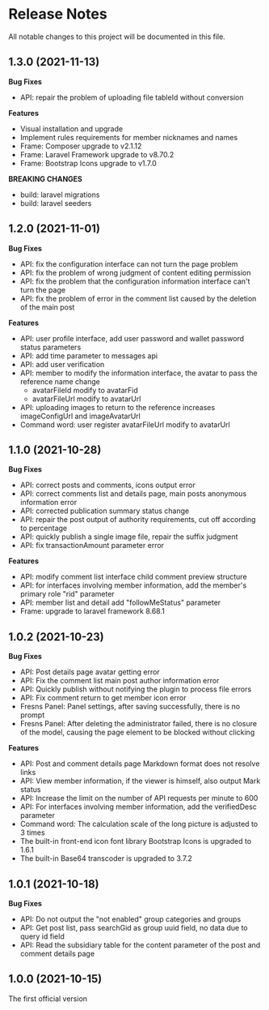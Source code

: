# Release Notes

All notable changes to this project will be documented in this file.

## 1.3.0 (2021-11-13)

**Bug Fixes**

- API: repair the problem of uploading file tableId without conversion

**Features**

- Visual installation and upgrade
- Implement rules requirements for member nicknames and names
- Frame: Composer upgrade to v2.1.12
- Frame: Laravel Framework upgrade to v8.70.2
- Frame: Bootstrap Icons upgrade to v1.7.0

**BREAKING CHANGES**

- build: laravel migrations
- build: laravel seeders

## 1.2.0 (2021-11-01)

**Bug Fixes**

- API: fix the configuration interface can not turn the page problem
- API: fix the problem of wrong judgment of content editing permission
- API: fix the problem that the configuration information interface can't turn the page
- API: fix the problem of error in the comment list caused by the deletion of the main post

**Features**

- API: user profile interface, add user password and wallet password status parameters
- API: add time parameter to messages api
- API: add user verification
- API: member to modify the information interface, the avatar to pass the reference name change
    - avatarFileId modify to avatarFid
    - avatarFileUrl modify to avatarUrl
- API: uploading images to return to the reference increases imageConfigUrl and imageAvatarUrl
- Command word: user register avatarFileUrl modify to avatarUrl

## 1.1.0 (2021-10-28)

**Bug Fixes**

- API: correct posts and comments, icons output error
- API: correct comments list and details page, main posts anonymous information error
- API: corrected publication summary status change
- API: repair the post output of authority requirements, cut off according to percentage
- API: quickly publish a single image file, repair the suffix judgment
- API: fix transactionAmount parameter error

**Features**

- API: modify comment list interface child comment preview structure
- API: for interfaces involving member information, add the member's primary role "rid" parameter
- API: member list and detail add "followMeStatus" parameter
- Frame: upgrade to laravel framework 8.68.1

## 1.0.2 (2021-10-23)

**Bug Fixes**

- API: Post details page avatar getting error
- API: Fix the comment list main post author information error
- API: Quickly publish without notifying the plugin to process file errors
- API: Fix comment return to get member icon error
- Fresns Panel: Panel settings, after saving successfully, there is no prompt
- Fresns Panel: After deleting the administrator failed, there is no closure of the model, causing the page element to be blocked without clicking

**Features**

- API: Post and comment details page Markdown format does not resolve links
- API: View member information, if the viewer is himself, also output Mark status
- API: Increase the limit on the number of API requests per minute to 600
- API: For interfaces involving member information, add the verifiedDesc parameter
- Command word: The calculation scale of the long picture is adjusted to 3 times
- The built-in front-end icon font library Bootstrap Icons is upgraded to 1.6.1
- The built-in Base64 transcoder is upgraded to 3.7.2

## 1.0.1 (2021-10-18)

**Bug Fixes**

- API: Do not output the "not enabled" group categories and groups
- API: Get post list, pass searchGid as group uuid field, no data due to query id field
- API: Read the subsidiary table for the content parameter of the post and comment details page

## 1.0.0 (2021-10-15)

The first official version